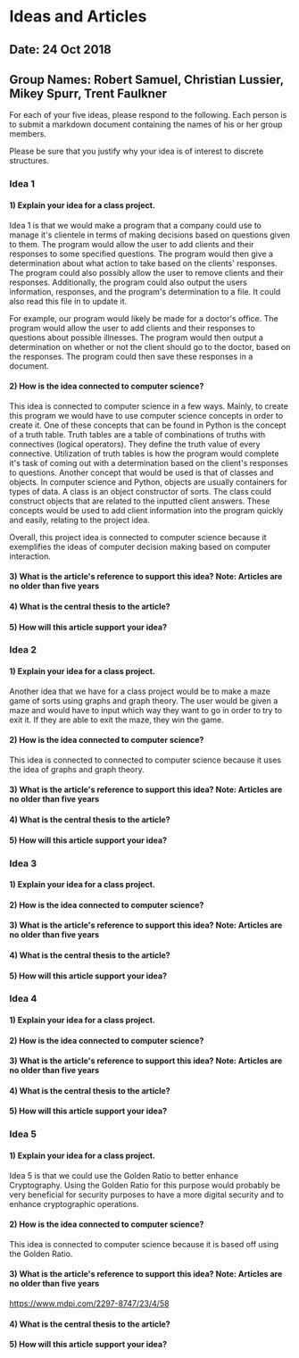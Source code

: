 # Ideas and Articles
## Date: 24 Oct 2018
## Group Names: Robert Samuel, Christian Lussier, Mikey Spurr, Trent Faulkner

For each of your five ideas, please respond to the following. Each person is to submit a markdown document containing the names of his or her group members.

Please be sure that you justify why your idea is of interest to discrete structures.

### Idea 1
#### 1) Explain your idea for a class project.
Idea 1 is that we would make a program that a company could use to manage it's clientele in terms of making decisions based on questions given to them. The program would allow the user to add clients and their responses to some specified questions. The program would then give a determination about what action to take based on the clients' responses. The program could also possibly allow the user to remove clients and their responses. Additionally, the program could also output the users information, responses, and the program's determination to a file. It could also read this file in to update it.

For example, our program would likely be made for a doctor's office. The program would allow the user to add clients and their responses to questions about possible illnesses. The program would then output a determination on whether or not the client should go to the doctor, based on the responses. The program could then save these responses in a document.
#### 2) How is the idea connected to computer science?
This idea is connected to computer science in a few ways. Mainly, to create this program we would have to use computer science concepts in order to create it. One of these concepts that can be found in Python is the concept of a truth table. Truth tables are a table of combinations of truths with connectives (logical operators). They define the truth value of every connective. Utilization of truth tables is how the program would complete it's task of coming out with a determination based on the client's responses to questions. Another concept that would be used is that of classes and objects. In computer science and Python, objects are usually containers for types of data. A class is an object constructor of sorts. The class could construct objects that are related to the inputted client answers. These concepts would be used to add client information into the program quickly and easily, relating to the project idea.

Overall, this project idea is connected to computer science because it exemplifies the ideas of computer decision making based on computer interaction.
#### 3) What is the article's reference to support this idea? Note: Articles are no older than five years

#### 4) What is the central thesis to the article?

#### 5) How will this article support your idea?


### Idea 2
#### 1) Explain your idea for a class project.
Another idea that we have for a class project would be to make a maze game of sorts using graphs and graph theory. The user would be given a maze and would have to input which way they want to go in order to try to exit it. If they are able to exit the maze, they win the game.
#### 2) How is the idea connected to computer science?
This idea is connected to connected to computer science because it uses the idea of graphs and graph theory.
#### 3) What is the article's reference to support this idea? Note: Articles are no older than five years

#### 4) What is the central thesis to the article?

#### 5) How will this article support your idea?


### Idea 3
#### 1) Explain your idea for a class project.

#### 2) How is the idea connected to computer science?

#### 3) What is the article's reference to support this idea? Note: Articles are no older than five years

#### 4) What is the central thesis to the article?

#### 5) How will this article support your idea?


### Idea 4
#### 1) Explain your idea for a class project.

#### 2) How is the idea connected to computer science?

#### 3) What is the article's reference to support this idea? Note: Articles are no older than five years

#### 4) What is the central thesis to the article?

#### 5) How will this article support your idea?


### Idea 5
#### 1) Explain your idea for a class project.
Idea 5 is that we could use the Golden Ratio to better enhance Cryptography. Using the Golden Ratio for this purpose would probably be very beneficial for security purposes to have a more digital security and to enhance cryptographic operations.  
#### 2) How is the idea connected to computer science?
This idea is connected to computer science because it is based off using the Golden Ratio.
#### 3) What is the article's reference to support this idea? Note: Articles are no older than five years
https://www.mdpi.com/2297-8747/23/4/58
#### 4) What is the central thesis to the article?

#### 5) How will this article support your idea?
